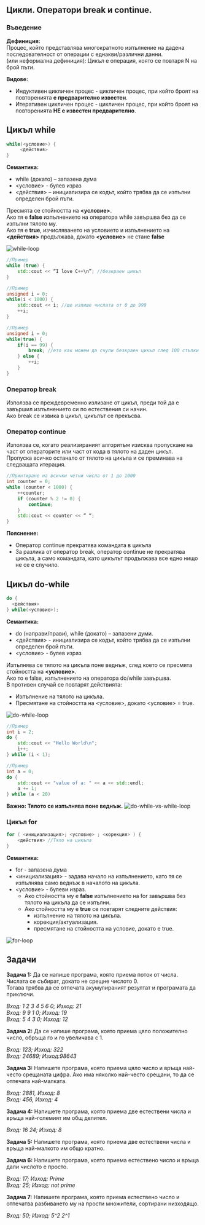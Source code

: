## Цикли. Оператори break и continue.

### Въведение

**Дефиниция:** <br />
Процес, който представлява многократното изпълнение на дадена последователност от операции с еднакви/различни данни. <br />
(или неформална дефиниция): Цикъл е операция, която се повтаря N на брой пъти. <br />

**Видове:**
- Индуктивен цикличен процес - цикличен процес, при който броят на повторенията **е предварително известен**.
- Итеративен цикличен процес - цикличен процес, при който броят на повторенията **НЕ е известен предварително**.

## Цикъл while

```c++
while(<условие>) {
	 <действия>
}
```

**Семантика:**
- while (докато) – запазена дума
- <условие> - булев израз
- <действия> – инициализира се кодът, който трябва да се изпълни определен брой пъти.

Пресмята се стойността на **<условие>**. <br />
Ако тя е **false** изпълнението на оператора while завършва без да се изпълни тялото му. <br />
Ако тя е **true**, изчисляването на условието и изпълнението на **<действия>** продължава, докато **<условие>** не стане **false** <br />

![while-loop](https://s3.us-east-1.amazonaws.com/static2.simplilearn.com/ice9/free_resources_article_thumb/While_Loop_In_C_Plus_Plus%20_1.png)

```c++
//Пример
while (true) {
    std::cout << “I love C++\n”; //безкраен цикъл
}

//Пример
unsigned i = 0;
while(i < 1000) {
    std::cout << i; //ще изпише числата от 0 до 999
    ++i;
}

//Пример
unsigned i = 0;
while(true) {
    if(i == 99) {
        break; //ето как можем да счупи безкраен цикъл след 100 стъпки
    } else {
        ++i;
    }
}
```

### Оператор break
Използва се преждевременно излизане от цикъл, преди той да е завършил изпълнението си по естествения си начин. <br />
Ако break се извика в цикъл, цикълът се прекъсва. <br />

### Оператор continue
Използва се, когато реализираният алгоритъм изисква пропускане на част от операторите или част от кода в тялото на даден цикъл. <br />
Пропуска всичко останало от тялото на цикъла и се преминава на следващата итерация. <br />

```c++
//Принтиране на всички четни числа от 1 до 1000
int counter = 0;
while (counter < 1000) {
    ++counter;
    if (counter % 2 != 0) {
        continue;
    }
    std::cout << counter << “ “;
}
```

**Пояснение:**
- Оператор continue прекратява командата в цикъла
- За разлика от оператор break, оператор continue не прекратява цикъла, а само командата, като цикълът продължава все едно нищо не се е случило.

## Цикъл do-while
```c++
do {
  <действия>
} while(<условие>);
```

**Семантика:**
- do (направи/прави), while (докато) – запазени думи.
- <действия> - инициализира се кодът, който трябва да се изпълни определен брой пъти. <br />
- <условие> - булев израз

Изпълнява се тялото на цикъла поне веднъж, след което се пресмята стойността на **<условие>**. <br />
Ако то е false, изпълнението на оператора do/while завършва. <br />
В противен случай се повтарят действията:
- Изпълнение на тялото на цикъла.
- Пресмятане на стойността на <условие>, докато <условие> = true.

![do-while-loop](https://www.simplilearn.com/ice9/free_resources_article_thumb/C_Plus_Plus_Do_While_Loop_1.png)

```c++
//Пример
int i = 2;
do {
    std::cout << "Hello World\n"; 
    i++;
} while (i < 1);

//Пример
int a = 0;
do {
    std::cout << "value of a: " << a << std::endl;
    a += 1;
} while (a < 20)
```

**Важно: Тялото се изпълнява поне веднъж.**
![do-while-vs-while-loop](https://i.redd.it/6wksqjmmyw321.jpg)

### Цикъл for
```c++
for ( <инициализация>; <условие> ; <корекция> ) {
    <действия> //Тяло на цикъла
}
```

**Семантика:**
- for - запазена дума
- <инициализация> - задава начало на изпълнението, като тя се изпълнява само веднъж в началото на цикъла.
- <условие> - булеви израз.
  - Ако стойността му е **false** изпълнението на for завършва без тялото на цикъла да се изпълни. <br />
  - Ако стойността му е **true** се повтарят следните действия:
    - изпълнение на тялото на цикъла.
    - корекция/актуализация.
    - пресмятане на стойността на условие, докато е true.
    
![for-loop](https://cdn.programiz.com/sites/tutorial2program/files/cpp-for-loop-flowchart.png)

## Задачи

**Задача 1:** Да се напише програма, която приема поток от числа. Числата се събират, докато не срещне числото 0. <br />
   Тогава трябва да се отпечата акумулираният резултат и програмата да приключи. <br />

*Вход: 1 2 3 4 5 6 0; Изход: 21* <br />
*Вход: 9 9 1 0; Изход: 19* <br />
*Вход: 5 4 3 0; Изход: 12* <br />
   
**Задача 2:** Да се напише програма, която приема цяло положително число, обръща го и го увеличава с 1. <br />
   
*Вход: 123; Изход: 322* <br />
*Вход: 24689; Изход:98643* <br />

**Задача 3:** Напишете програма, която приема цяло число и връща най-често срещаната цифра. Ако има няколко най-често срещани, то да се отпечата най-малката.

*Вход: 2881, Изход: 8* <br />
*Вход: 456, Изход: 4* <br />

**Задача 4:** Напишете програма, която приема две естествени числа и връща най-големият им общ делител.

*Вход: 16 24;  Изход: 8*

**Задача 5:** Напишете програма, която приема две естествени числа и връща най-малкото им общо кратно.

**Задача 6:** Напишете програма, която приема естествено число и връща дали числото е просто.

*Вход: 17; Изход: Prime* <br />
*Вход: 25; Изход: not prime* <br />

**Задача 7:** Напишете програма, която приема естествено число и отпечатва разбиването му на прости множители, сортирани низходящо.

*Вход: 50; Изход: 5^2 2^1*


